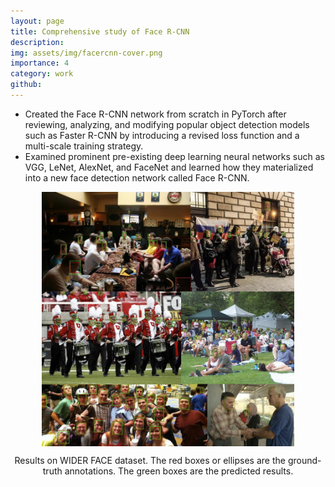 ```yaml
---
layout: page
title: Comprehensive study of Face R-CNN
description:
img: assets/img/facercnn-cover.png
importance: 4
category: work
github: 
---
```


- Created the Face R-CNN network from scratch in PyTorch after reviewing, analyzing, and modifying popular object detection models such as Faster R-CNN by introducing a revised loss function and a multi-scale training strategy.
- Examined prominent pre-existing deep learning neural networks such as VGG, LeNet, AlexNet, and FaceNet and learned how they materialized into a new face detection network called Face R-CNN.


<div align="center"><img src="/assets/img/facercnn-results.png" align="center" width="80%">

  
Results on WIDER FACE dataset. The red boxes or ellipses are the ground-truth annotations. The green boxes are the predicted results.
</div>
